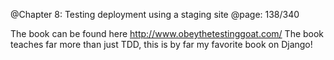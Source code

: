 @Chapter 8: Testing deployment using a staging site
@page: 138/340

The book can be found here http://www.obeythetestinggoat.com/
The book teaches far more than just TDD, this is by far my favorite book on Django!
